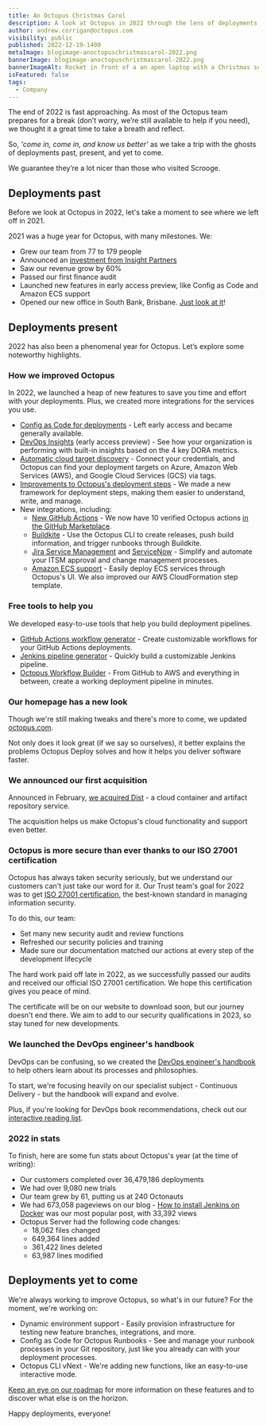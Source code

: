 ```yaml
---
title: An Octopus Christmas Carol
description: A look at Octopus in 2022 through the lens of deployments past, present, and yet to come
author: andrew.corrigan@octopus.com
visibility: public
published: 2022-12-19-1400
metaImage: blogimage-anoctopuschristmascarol-2022.png
bannerImage: blogimage-anoctopuschristmascarol-2022.png
bannerImageAlt: Rocket in front of a an apen laptop with a Christmas scene on screen including a Christmas tree, presents, and a Scrooge-like Octopus.
isFeatured: false
tags: 
  - Company
---
```


The end of 2022 is fast approaching. As most of the Octopus team prepares for a break (don’t worry, we’re still available to help if you need), we thought it a great time to take a breath and reflect.

So, *'come in, come in, and know us better'* as we take a trip with the ghosts of deployments past, present, and yet to come. 

We guarantee they’re a lot nicer than those who visited Scrooge.

## Deployments past

Before we look at Octopus in 2022, let's take a moment to see where we left off in 2021.

2021 was a huge year for Octopus, with many milestones. We:

- Grew our team from 77 to 179 people
- Announced an [investment from Insight Partners](https://octopus.com/blog/insight-investment)
- Saw our revenue grow by 60%
- Passed our first finance audit
- Launched new features in early access preview, like Config as Code and Amazon ECS support
- Opened our new office in South Bank, Brisbane. [Just look at it](https://my.matterport.com/show/?m=K6SW8Scyrxg)!

## Deployments present

2022 has also been a phenomenal year for Octopus. Let’s explore some noteworthy highlights.

### How we improved Octopus

In 2022, we launched a heap of new features to save you time and effort with your deployments. Plus, we created more integrations for the services you use.

- [Config as Code for deployments](https://octopus.com/blog/octopus-release-2022-q1) - Left early access and became generally available.
- [DevOps Insights](https://octopus.com/docs/insights) (early access preview) - See how your organization is performing with built-in insights based on the 4 key DORA metrics.
- [Automatic cloud target discovery](https://octopus.com/docs/infrastructure/deployment-targets/cloud-target-discovery) - Connect your credentials, and Octopus can find your deployment targets on Azure, Amazon Web Services (AWS), and Google Cloud Services (GCS) via tags.
- [Improvements to Octopus's deployment steps](https://octopus.com/blog/improving-delivery-deployment-steps) - We made a new framework for deployment steps, making them easier to understand, write, and manage.
- New integrations, including:
   - [New GitHub Actions](https://octopus.com/github) - We now have 10 verified Octopus actions [in the GitHub Marketplace](https://github.com/marketplace?query=octopus&type=actions&verification=verified_creator).
   - [Buildkite](https://octopus.com/blog/introducing-buildkite-integration) - Use the Octopus CLI to create releases, push build information, and trigger runbooks through Buildkite.
   - [Jira Service Management](https://octopus.com/blog/jira-service-management-eap) and [ServiceNow](https://octopus.com/blog/servicenow-integration-eap) - Simplify and automate your ITSM approval and change management processes.
   - [Amazon ECS support](https://octopus.com/docs/deployments/aws) - Easily deploy ECS services through Octopus's UI. We also improved our AWS CloudFormation step template.

### Free tools to help you

We developed easy-to-use tools that help you build deployment pipelines.

- [GitHub Actions workflow generator](https://octopus.com/freetools/github-actions-workflow-generator) - Create customizable workflows for your GitHub Actions deployments.
- [Jenkins pipeline generator](https://octopus.com/freetools/jenkins-pipeline-generator) - Quickly build a customizable Jenkins pipeline.
- [Octopus Workflow Builder](https://octopusworkflowbuilder.octopus.com/) - From GitHub to AWS and everything in between, create a working deployment pipeline in minutes.

### Our homepage has a new look

Though we're still making tweaks and there's more to come, we updated [octopus.com](https://octopus.com).

Not only does it look great (if we say so ourselves), it better explains the problems Octopus Deploy solves and how it helps you deliver software faster.

### We announced our first acquisition

Announced in February, [we acquired Dist](https://octopus.com/blog/octopus-acquires-dist) - a cloud container and artifact repository service.

The acquisition helps us make Octopus's cloud functionality and support even better.

### Octopus is more secure than ever thanks to our ISO 27001 certification

Octopus has always taken security seriously, but we understand our customers can't just take our word for it. Our Trust team's goal for 2022 was to get [ISO 27001 certification](https://www.iso.org/isoiec-27001-information-security.html), the best-known standard in managing information security.

To do this, our team:

- Set many new security audit and review functions
- Refreshed our security policies and training
- Made sure our documentation matched our actions at every step of the development lifecycle

The hard work paid off late in 2022, as we successfully passed our audits and received our official ISO 27001 certification. We hope this certification gives you peace of mind.

The certificate will be on our website to download soon, but our journey doesn't end there. We aim to add to our security qualifications in 2023, so stay tuned for new developments.

### We launched the DevOps engineer's handbook
  
DevOps can be confusing, so we created the [DevOps engineer's handbook](https://octopus.com/devops/) to help others learn about its processes and philosophies.

To start, we're focusing heavily on our specialist subject - Continuous Delivery - but the handbook will expand and evolve.

Plus, if you're looking for DevOps book recommendations, check out our [interactive reading list](https://octopus.com/devops/reading-list/).
<!---
### We had a record quarter (may need to cut)

We're ending 2022 on a high! Quarter 4 was a record quarter for business completed.

We look forward to building on this and helping more organizations deliver software faster and more reliably.
--->
### 2022 in stats

To finish, here are some fun stats about Octopus's year (at the time of writing):

- Our customers completed over 36,479,186 deployments
- We had over 9,080 new trials
- Our team grew by 61, putting us at 240 Octonauts
- We had 673,058 pageviews on our blog - [How to install Jenkins on Docker](https://octopus.com/blog/jenkins-docker-install-guide) was our most popular post, with 33,392 views
- Octopus Server had the following code changes:
   - 18,062 files changed
   - 649,364 lines added
   - 361,422 lines deleted
   - 63,987 lines modified

## Deployments yet to come

We're always working to improve Octopus, so what's in our future? For the moment, we're working on:

- Dynamic environment support - Easily provision infrastructure for testing new feature branches, integrations, and more.
- Config as Code for Octopus Runbooks - See and manage your runbook processes in your Git repository, just like you already can with your deployment processes.
- Octopus CLI vNext - We're adding new functions, like an easy-to-use interactive mode.

[Keep an eye on our roadmap](https://octopus.com/company/roadmap) for more information on these features and to discover what else is on the horizon.

Happy deployments, everyone!
